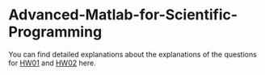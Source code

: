 # Advanced-Matlab-for-Scientific-Programming
You can find detailed explanations about the explanations of the questions for [HW01](http://math.lbl.gov/~mjzahr/content/cme292/spr15/hwk/hwk01.pdf) and [HW02](https://mjzahr.github.io/content/cme292/spr15/hwk/hwk02.pdf) here. 
